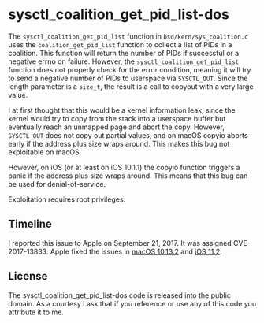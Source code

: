 # sysctl_coalition_get_pid_list-dos

<!-- Brandon Azad -->

The `sysctl_coalition_get_pid_list` function in `bsd/kern/sys_coalition.c` uses the
`coalition_get_pid_list` function to collect a list of PIDs in a coalition. This function will
return the number of PIDs if successful or a negative errno on failure. However, the
`sysctl_coalition_get_pid_list` function does not properly check for the error condition, meaning
it will try to send a negative number of PIDs to userspace via `SYSCTL_OUT`. Since the length
parameter is a `size_t`, the result is a call to copyout with a very large value.

I at first thought that this would be a kernel information leak, since the kernel would try to
copy from the stack into a userspace buffer but eventually reach an unmapped page and abort the
copy. However, `SYSCTL_OUT` does not copy out partial values, and on macOS copyio aborts early if
the address plus size wraps around. This makes this bug not exploitable on macOS.

However, on iOS (or at least on iOS 10.1.1) the copyio function triggers a panic if the address
plus size wraps around. This means that this bug can be used for denial-of-service.

Exploitation requires root privileges.

## Timeline

I reported this issue to Apple on September 21, 2017. It was assigned CVE-2017-13833. Apple fixed
the issues in [macOS 10.13.2] and [iOS 11.2].

[macOS 10.13.2]: https://support.apple.com/en-us/HT208331
[iOS 11.2]: https://support.apple.com/en-us/HT208334

## License

The sysctl_coalition_get_pid_list-dos code is released into the public domain. As a courtesy I ask
that if you reference or use any of this code you attribute it to me.
